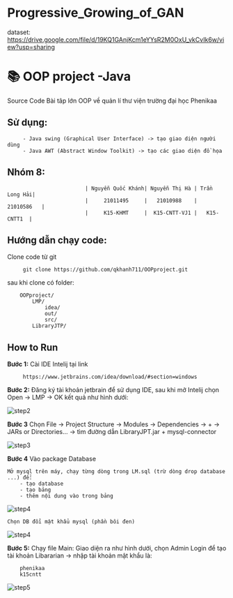 # Progressive_Growing_of_GAN
dataset: https://drive.google.com/file/d/19KQ1GAnjKcm1eYYsR2M0OxU_vkCvIk6w/view?usp=sharing


# 📚 OOP project -Java

Source Code Bài tâp lớn OOP về quản lí thư viện trường đại học Phenikaa

## Sử dụng: 

         - Java swing (Graphical User Interface) -> tạo giao diện người dùng 
         - Java AWT (Abstract Window Toolkit) -> tạo các giao diện đồ họa

## Nhóm 8: 

                             | Nguyễn Quốc Khánh| Nguyễn Thị Hà | Trần Long Hải|
                             |     21011495     |   21010988    |   21010586   |  
                             |     K15-KHMT     |  K15-CNTT-VJ1 |   K15-CNTT1  |

## Hướng dẫn chạy code:

Clone code từ git

         git clone https://github.com/qkhanh711/OOPproject.git

sau khi clone có folder:

        OOPproject/
            LMP/
                idea/
                out/
                src/
            LibraryJTP/

## How to Run

**Bước 1:** Cài IDE Intelij tại link

         https://www.jetbrains.com/idea/download/#section=windows 

**Bước 2:** Đăng ký tài khoản jetbrain để sử dụng IDE, sau khi mở Intelij chọn Open -> LMP -> OK kết quả như hình dưới:

![step2](Images/OpenProject.png)

**Bước 3** Chọn File -> Project Structure -> Modules -> Dependencies -> + -> JARs or Directories... -> tìm đường dẫn LibraryJPT.jar + mysql-connector

![step3](Images/JAR.png)

**Bước 4** Vào package Database 

    Mở mysql trên máy, chạy từng dòng trong LM.sql (trừ dòng drop database ...) để:
        - tạo database
        - tạo bảng
        - thêm nội dung vào trong bảng 

![step4](Images/mysql.png)

    Chọn DB đổi mật khẩu mysql (phần bôi đen)

![step4](Images/password.png)

**Bước 5:** Chạy file Main: Giao diện ra như hình dưới, chọn Admin Login để tạo tài khoản Libararian -> nhập tài khoản mật khẩu là:

        phenikaa
        k15cntt

![step5](Images/run.png)
